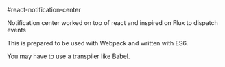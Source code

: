 #react-notification-center

Notification center worked on top of react and inspired on Flux to dispatch events

This is prepared to be used with Webpack and written with ES6.

You may have to use a transpiler like Babel.